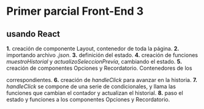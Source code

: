# Primer parcial Front-End 3
## usando React
**1.** creación de componente Layout, contenedor de toda la página.
**2.** importando archivo *.json*.
**3.** definición del estado.
**4.** creación de funciones *muestroHistorial* y *actualizoSeleccionPrevia*, cambiando el estado.
**5.** creación de componentes Opciones y Recordatorio. Contenedores de los <div> correspondientes.
**6.** creación de *handleClick* para avanzar en la historia.
**7.** *handleClick* se compone de una serie de condicionales, y llama las funciones que cambian el contador y actualizan el historial.
**8.** paso el estado y funciones a los componentes Opciones y Recordatorio.